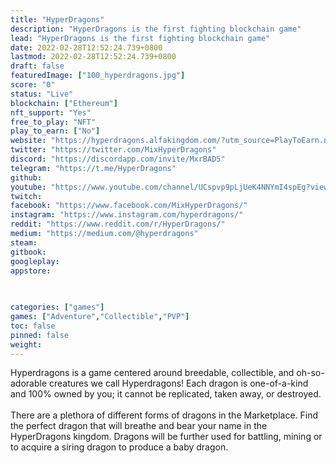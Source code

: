 ```yaml
---
title: "HyperDragons"
description: "HyperDragons is the first fighting blockchain game"
lead: "HyperDragons is the first fighting blockchain game"
date: 2022-02-28T12:52:24.739+0800
lastmod: 2022-02-28T12:52:24.739+0800
draft: false
featuredImage: ["100_hyperdragons.jpg"]
score: "0"
status: "Live"
blockchain: ["Ethereum"]
nft_support: "Yes"
free_to_play: "NFT"
play_to_earn: ["No"]
website: "https://hyperdragons.alfakingdom.com/?utm_source=PlayToEarn.net&utm_medium=organic&utm_campaign=gamepage"
twitter: "https://twitter.com/MixHyperDragons"
discord: "https://discordapp.com/invite/MxrBAD5"
telegram: "https://t.me/HyperDragons"
github: 
youtube: "https://www.youtube.com/channel/UCspvp9pLjUeK4NNYmI4spEg?view_as=subscriber"
twitch: 
facebook: "https://www.facebook.com/MixHyperDragons/"
instagram: "https://www.instagram.com/hyperdragons/"
reddit: "https://www.reddit.com/r/HyperDragons/"
medium: "https://medium.com/@hyperdragons"
steam: 
gitbook: 
googleplay: 
appstore: 

  
    
categories: ["games"]
games: ["Adventure","Collectible","PVP"]
toc: false
pinned: false
weight: 
---
```

Hyperdragons is a game centered around breedable, collectible, and oh-so-adorable creatures we call Hyperdragons! Each dragon is one-of-a-kind and 100% owned by you; it cannot be replicated, taken away, or destroyed.<br> <br> There are a plethora of different forms of dragons in the Marketplace. Find the perfect dragon that will breathe and bear your name in the HyperDragons kingdom. Dragons will be further used for battling, mining or to acquire a siring dragon to produce a baby dragon.